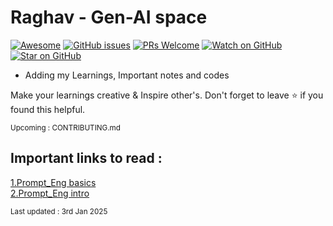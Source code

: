# Raghav - Gen-AI space

[![Awesome](https://awesome.re/badge.svg)](https://github.com/JayaRaghavendra) 
[![GitHub issues](https://img.shields.io/github/issues/coderjojo/creative-profile-readme)](https://github.com/JayaRaghavendra/Gen-AI/issues)
[![PRs Welcome](https://img.shields.io/badge/PRs-welcome-brightgreen.svg?style=flat-square)](https://github.com/JayaRaghavendra/Gen-AI/pulls)
[![Watch on GitHub](https://img.shields.io/github/watchers/JayaRaghavendra/Gen-AI.svg?style=social)](https://github.com/JayaRaghavendra/Gen-AI/watchers)
[![Star on GitHub](https://img.shields.io/github/stars/JayaRaghavendra/Gen-AI.svg?style=social)](https://github.com/JayaRaghavendra/Gen-AI/stargazers)

-  Adding my Learnings, Important notes and codes <br />

Make your learnings creative & Inspire other's. Don't forget to leave :star: if you found this helpful.

<sub>Upcoming : CONTRIBUTING.md </sub>

## Important links to read :
[1.Prompt_Eng basics](https://www.promptingguide.ai/) <br/>
[2.Prompt_Eng intro](https://www.k2view.com/blog/prompt-engineering-techniques/#Prompt-engineering-embedded-in-GenAI-Data-Fusion)

<sub>Last updated : 3rd Jan 2025 </sub>
